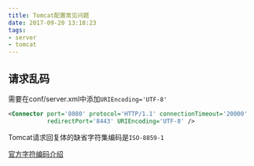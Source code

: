 ```yaml
---
title: Tomcat配置常见问题
date: 2017-09-20 13:18:23
tags:
- server
- tomcat
---
```


## 请求乱码

需要在conf/server.xml中添加`URIEncoding='UTF-8'`

```xml
<Connector port='8080' protocol='HTTP/1.1' connectionTimeout='20000'
           redirectPort='8443' URIEncoding='UTF-8' />
```
Tomcat请求回复体的缺省字符集编码是`ISO-8859-1`

[官方字符编码介绍](https://wiki.apache.org/tomcat/FAQ/CharacterEncoding)
